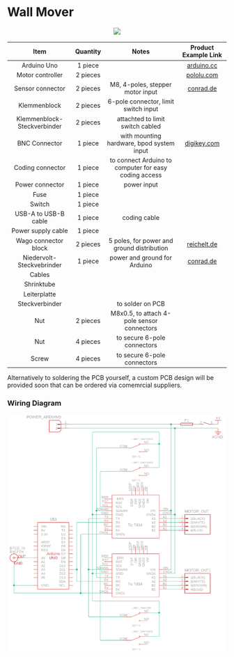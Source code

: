 # Wall Mover

<p align="center">
  <img src="./images/Wall_Mover.png" width="800">
</p>

| Item | Quantity | Notes | Product Example Link |
| :---: | :---: | :---: | :---: |
| Arduino Uno | 1 piece |  | [arduino.cc](https://store-usa.arduino.cc/products/arduino-uno-rev3) |
| Motor controller | 2 pieces |  | [pololu.com](https://www.pololu.com/product/3132) |
| Sensor connector | 2 pieces | M8, 4-poles, stepper motor input | [conrad.de](https://www.conrad.de/de/p/conec-42-01001-sensor-aktor-einbausteckverbinder-m8-buchse-einbau-polzahl-4-1-st-714987.html) |
| Klemmenblock | 2 pieces | 6-pole connector, limit switch input |  |
| Klemmenblock-Steckverbinder | 2 pieces | attachted to limit switch cabled |  |
| BNC Connector | 1 piece | with mounting hardware, bpod system input | [digikey.com](https://www.digikey.de/de/products/detail/amphenol-rf/31-221-RFX/100648) |
| Coding connector | 1 piece | to connect Arduino to computer for easy coding access |  |
| Power connector | 1 piece | power input |  |
| Fuse | 1 piece |  |  |
| Switch | 1 piece |  |  |
| USB-A to USB-B cable | 1 piece | coding cable |  |
| Power supply cable | 1 piece |  |  |
| Wago connector block | 2 pieces | 5 poles, for power and ground distribution | [reichelt.de](https://www.reichelt.de/verbindungsklemme-5-leiteranschluss-wago-221-415-p149800.html?PROVID=2788&gad_source=1&gclid=Cj0KCQjw-5y1BhC-ARIsAAM_oKnrkiWmjAkN6Ogq3tOb9gql4Mfviurv7-E2F_vv9MaZdrLDa4vFq5caAlLFEALw_wcB) |
| Niedervolt-Steckvebrinder | 1 piece | power and ground for Arduino | [conrad.de](https://www.conrad.de/de/p/tru-components-dc14-m-niedervolt-steckverbinder-stecker-gerade-5-5-mm-2-1-mm-1-st-1570700.html) |
| Cables |  |  |  |
| Shrinktube |  |  |  |
| Leiterplatte |  |  |  |
| Steckverbinder |  | to solder on PCB |  |
| Nut | 2 pieces | M8x0.5, to attach 4-pole sensor connectors |  |
| Nut | 4 pieces| to secure 6-pole connectors |  |
| Screw | 4 pieces | to secure 6-pole connectors |  |

Alternatively to soldering the PCB yourself, a custom PCB design will be provided soon that can be ordered via comemrcial suppliers.

### Wiring Diagram
<p align="center">
  <img src="./images/Wall_Mover_Electronics.png" width="800">
</p>
